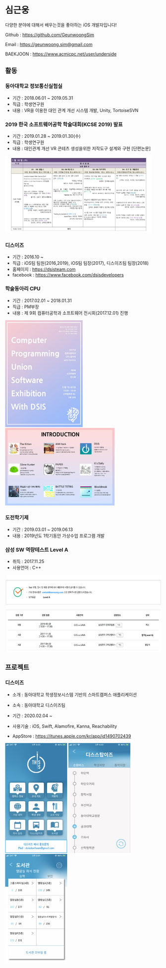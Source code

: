 # 심근웅

다양한 분야에 대해서 배우는것을 좋아하는 iOS 개발자입니다!

Github : https://github.com/GeunwoongSim

Email : https://geunwoong.sim@gmail.com

BAEKJOON : https://www.acmicpc.net/user/underside



## 활동

### 동아대학교 정보통신실험실
- 기간 : 2018.06.01 ~ 2019.05.31
- 직급 : 학생연구원
- 내용 : VR을 이용한 대인 관계 개선 시스템 개발, Unity, TortoiseSVN

### 2019 한국 소프트웨어공학 학술대회(KCSE 2019) 발표
- 기간 : 2019.01.28 ~ 2019.01.30(수)
- 직급 : 학생연구원
- 내용 : 대인관계 개선 VR 콘테츠 생성을위한 저작도구 설계와 구현 [단편논문]

<img src = "Image/KCSE_1.png" height = "250">

### 디스이즈
- 기간 : 2016.10 ~  
- 직급 : iOS팀 팀원(2016,2019), iOS팀 팀장(2017), 디스이즈팀 팀장(2018)
- 홈페이지 : https://dsisteam.com
- facebook : https://www.facebook.com/dsisdevelopers

### 학술동아리 CPU
- 기간 : 2017.02.01 ~ 2018.01.31
- 직급 : PM부장
- 내용 : 제 9회 컴퓨터공학과 소프트웨어 전시회(2017.12.01) 진행

<img src = "Image/cpu_1.png" width = "250"> <img src = "Image/cpu_2.png" height = "250">

### 도전학기제
- 기간 : 2019.03.01 ~ 2019.06.13
- 내용 : 2019년도 1학기동안 가상수업 프로그램 개발

### 삼성 SW 역량테스트 Level A

- 취득 : 2017.11.25
- 사용언어 : C++

<img src = "Image/SWTest_1.png" height = "250">

  



## 프로젝트

### 디스이즈
- 소개 : 동아대학교 학생정보시스템 기반의 스마트캠퍼스 애플리케이션

- 소속 : 동아대학교 디스이즈팀

- 기간 : 2020.02.04 ~ 

- 사용기술 : iOS, Swift, Alamofire, Kanna, Reachability

- AppStore : https://itunes.apple.com/kr/app/id1490702439



<img src="Image/thisis_1.png" width="200"> <img src="Image/thisis_2.png" width="200"> <img src="Image/thisis_3.png" width="200">

